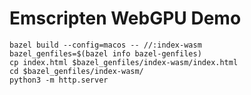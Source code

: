 # Emscripten WebGPU Demo

    bazel build --config=macos -- //:index-wasm
    bazel_genfiles=$(bazel info bazel-genfiles)
    cp index.html $bazel_genfiles/index-wasm/index.html
    cd $bazel_genfiles/index-wasm/
    python3 -m http.server